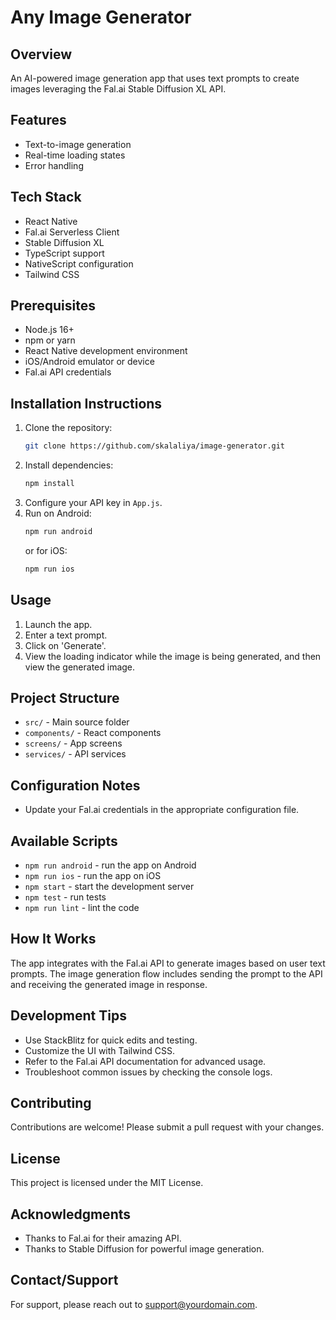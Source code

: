 # Any Image Generator

## Overview
An AI-powered image generation app that uses text prompts to create images leveraging the Fal.ai Stable Diffusion XL API.

## Features
- Text-to-image generation
- Real-time loading states
- Error handling

## Tech Stack
- React Native
- Fal.ai Serverless Client
- Stable Diffusion XL
- TypeScript support
- NativeScript configuration
- Tailwind CSS

## Prerequisites
- Node.js 16+
- npm or yarn
- React Native development environment
- iOS/Android emulator or device
- Fal.ai API credentials

## Installation Instructions
1. Clone the repository:
   ```bash
   git clone https://github.com/skalaliya/image-generator.git
   ```
2. Install dependencies:
   ```bash
   npm install
   ```
3. Configure your API key in `App.js`.
4. Run on Android:
   ```bash
   npm run android
   ```
   or for iOS:
   ```bash
   npm run ios
   ```

## Usage
1. Launch the app.
2. Enter a text prompt.
3. Click on 'Generate'.
4. View the loading indicator while the image is being generated, and then view the generated image.

## Project Structure
- `src/` - Main source folder
- `components/` - React components
- `screens/` - App screens
- `services/` - API services

## Configuration Notes
- Update your Fal.ai credentials in the appropriate configuration file.

## Available Scripts
- `npm run android` - run the app on Android
- `npm run ios` - run the app on iOS
- `npm start` - start the development server
- `npm test` - run tests
- `npm run lint` - lint the code

## How It Works
The app integrates with the Fal.ai API to generate images based on user text prompts. The image generation flow includes sending the prompt to the API and receiving the generated image in response.

## Development Tips
- Use StackBlitz for quick edits and testing.
- Customize the UI with Tailwind CSS.
- Refer to the Fal.ai API documentation for advanced usage.
- Troubleshoot common issues by checking the console logs.

## Contributing
Contributions are welcome! Please submit a pull request with your changes.

## License
This project is licensed under the MIT License.

## Acknowledgments
- Thanks to Fal.ai for their amazing API.
- Thanks to Stable Diffusion for powerful image generation.

## Contact/Support
For support, please reach out to support@yourdomain.com.